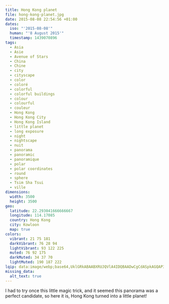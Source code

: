 ```yaml
---
title: Hong Kong planet
file: hong-kong-planet.jpg
date: 2015-08-08 22:54:56 +01:00
dates:
  iso: "'2015-08-08'"
  human: "'8 August 2015'"
  timestamp: 1439070896
tags:
  - Asia
  - Asie
  - Avenue of Stars
  - China
  - Chine
  - city
  - cityscape
  - color
  - coloré
  - colorful
  - colorful buildings
  - colour
  - colourful
  - couleur
  - Hong Kong
  - Hong Kong City
  - Hong Kong Island
  - little planet
  - long exposure
  - night
  - nightscape
  - nuit
  - panorama
  - panoramic
  - panoramique
  - polar
  - polar coordinates
  - round
  - sphere
  - Tsim Sha Tsui
  - ville
dimensions:
  width: 3500
  height: 3500
geo:
  latitude: 22.293041666666667
  longitude: 114.17085
  country: Hong Kong
  city: Kowloon
  map: true
colors:
  vibrant: 21 75 181
  darkVibrant: 76 28 94
  lightVibrant: 93 122 225
  muted: 76 92 175
  darkMuted: 34 37 70
  lightMuted: 190 187 222
lqip: data:image/webp;base64,UklGRkABAABXRUJQVlA4IDQBAADwCgCdASpkAGQAP3G20WI0rrWwoVgLarAuCWMHB5ysxi7J0qdczgF646UxzoTegABe+fHvuwr8bQlq1DNSghR9+F6D8PXFM7IvYZ3qqwpaYoFIMhcIDLQr/KEW8fd3R+AA/u5ydZ7HQsf+f2kRn0dBSgKFDfVJKO9E2Be/G0i46QYIv7K/lbrJJGsdIZjQC6yu3TDxzncjBa1UgkmI4tvBCKpuOima5QLC/svMFsnnl5+Wqtk5gZPqZfzzXNnaC4tlSxev7/YSTf26o+zGPq5eMjm0RaoR+/rwVYS0t0BQ6+mgms8s/iaTviJ4hvn4HWJTAaZRQi/r7wJV4CU3iLaWpr/GpODgn40Xbpn1fAzpqF7ZNSSQ8NFZNhjA9wD1TtSsbvwoBPaf1biSa8MJEKtaR4AAAA==
missing_data:
  alt_text: true
---
```


I had to try once this little magic trick, and it seemed this panorama was a perfect candidate, so here it is, Hong Kong turned into a little planet!

